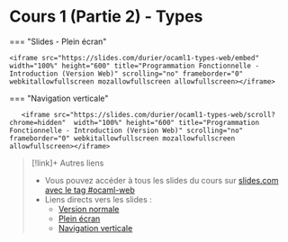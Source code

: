 # Cours 1 (Partie 2) - Types

=== "Slides - Plein écran"

    <iframe src="https://slides.com/durier/ocaml1-types-web/embed" width="100%" height="600" title="Programmation Fonctionnelle - Introduction (Version Web)" scrolling="no" frameborder="0" webkitallowfullscreen mozallowfullscreen allowfullscreen></iframe>

=== "Navigation verticale"

    
       <iframe src="https://slides.com/durier/ocaml1-types-web/scroll?chrome=hidden"  width="100%" height="600" title="Programmation Fonctionnelle - Introduction (Version Web)" scrolling="no" frameborder="0" webkitallowfullscreen mozallowfullscreen allowfullscreen></iframe>


> [!link]+ Autres liens
> - Vous pouvez accéder à tous les slides du cours sur [slides.com avec le tag #ocaml-web](https://slides.com/durier/decks/ocaml-web)
> - Liens directs vers les slides :
> 	- [Version normale](https://slides.com/durier/ocaml1-types-web)
> 	- [Plein écran](https://slides.com/durier/ocaml1-types-web/fullscreen)
> 	- [Navigation verticale](https://slides.com/durier/ocaml1-types-web/scroll?chrome=hidden)
> 





